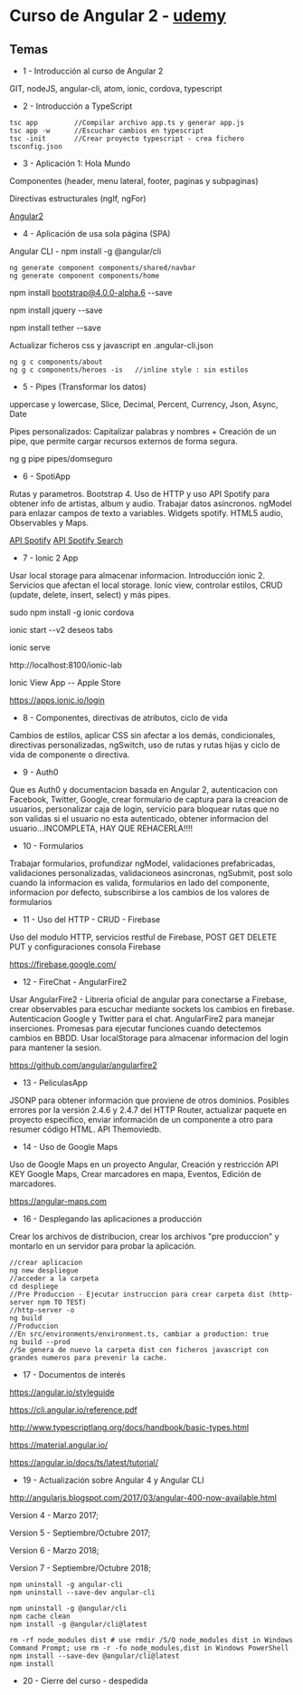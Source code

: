 # Curso de Angular 2 - [udemy](http://www.udemy.com)
## Temas

* 1 - Introducción al curso de Angular 2

GIT, nodeJS, angular-cli, atom, ionic, cordova, typescript

* 2 - Introducción a TypeScript

```
tsc app         //Compilar archivo app.ts y generar app.js
tsc app -w      //Escuchar cambios en typescript
tsc -init       //Crear proyecto typescript - crea fichero tsconfig.json
```

* 3 - Aplicación 1: Hola Mundo

Componentes (header, menu lateral, footer, paginas y subpaginas)

Directivas estructurales (ngIf, ngFor)

[Angular2](https://angular.io)

* 4 - Aplicación de usa sola página (SPA)

Angular CLI - npm install -g @angular/cli
```
ng generate component components/shared/navbar
ng generate component components/home
```

npm install bootstrap@4.0.0-alpha.6 --save

npm install jquery --save

npm install tether --save

Actualizar ficheros css y javascript en .angular-cli.json

```
ng g c components/about
ng g c components/heroes -is   //inline style : sin estilos
```

* 5 - Pipes (Transformar los datos)

uppercase y lowercase, Slice, Decimal, Percent, Currency, Json, Async, Date

Pipes personalizados: Capitalizar palabras y nombres + Creación de un pipe, que permite cargar recursos externos de forma segura.

ng g pipe pipes/domseguro

* 6 - SpotiApp

Rutas y parametros. Bootstrap 4. Uso de HTTP y uso API Spotify para obtener info de artistas, album y audio. Trabajar datos asíncronos. ngModel para enlazar campos de texto a variables. Widgets spotify. HTML5 audio, Observables y Maps.

[API Spotify](https://developer.spotify.com/web-api/console/)
[API Spotify Search](https://developer.spotify.com/web-api/console/search/)

* 7 - Ionic 2 App

Usar local storage para almacenar informacion. Introducción ionic 2. Servicios que afectan el local storage. Ionic view, controlar estilos, CRUD (update, delete, insert, select) y más pipes.

sudo npm install -g ionic cordova

ionic start --v2 deseos tabs

ionic serve

http://localhost:8100/ionic-lab

Ionic View App -- Apple Store

https://apps.ionic.io/login

* 8 - Componentes, directivas de atributos, ciclo de vida

Cambios de estilos, aplicar CSS sin afectar a los demás, condicionales, directivas personalizadas, ngSwitch, uso de rutas y rutas hijas y ciclo de vida de componente o directiva.

* 9 - Auth0

Que es Auth0 y documentacion basada en Angular 2, autenticacion con Facebook, Twitter, Google, crear formulario de captura para la creacion de usuarios, personalizar caja de login, servicio para bloquear rutas que no son validas si el usuario no esta autenticado, obtener informacion del usuario...INCOMPLETA, HAY QUE REHACERLA!!!!

* 10 - Formularios

Trabajar formularios, profundizar ngModel, validaciones prefabricadas, validaciones personalizadas, validacioneos asincronas, ngSubmit, post solo cuando la informacion es valida, formularios en lado del componente, informacion por defecto, subscribirse a los cambios de los valores de formularios

* 11 - Uso del HTTP - CRUD - Firebase

Uso del modulo HTTP, servicios restful de Firebase, POST GET DELETE PUT y configuraciones consola Firebase

https://firebase.google.com/

* 12 - FireChat - AngularFire2

Usar AngularFire2 - Libreria oficial de angular para conectarse a Firebase, crear observables para escuchar mediante sockets los cambios en firebase. Autenticacion Google y Twitter para el chat. AngularFire2 para manejar inserciones. Promesas para ejecutar funciones cuando detectemos cambios en BBDD. Usar localStorage para almacenar informacion del login para mantener la sesion.

https://github.com/angular/angularfire2

* 13 - PeliculasApp

JSONP para obtener información que proviene de otros dominios. Posibles errores por la versión 2.4.6 y 2.4.7 del HTTP Router, actualizar paquete en proyecto especifico, enviar información de un componente a otro para resumer código HTML. API Themoviedb.

* 14 - Uso de Google Maps

Uso de Google Maps en un proyecto Angular, Creación y restricción API KEY Google Maps, Crear marcadores en mapa, Eventos, Edición de marcadores.

https://angular-maps.com

* 16 - Desplegando las aplicaciones a producción

Crear los archivos de distribucion, crear los archivos "pre produccion" y montarlo en un servidor para probar la aplicación.

```
//crear aplicacion
ng new despliegue
//acceder a la carpeta
cd despliege
//Pre Produccion - Ejecutar instruccion para crear carpeta dist (http-server npm TO TEST)
//http-server -o
ng build
//Produccion
//En src/environments/environment.ts, cambiar a production: true
ng build --prod
//Se genera de nuevo la carpeta dist con ficheros javascript con grandes numeros para prevenir la cache.
```

* 17 - Documentos de interés

https://angular.io/styleguide

https://cli.angular.io/reference.pdf

http://www.typescriptlang.org/docs/handbook/basic-types.html

https://material.angular.io/

https://angular.io/docs/ts/latest/tutorial/

* 19 - Actualización sobre Angular 4 y Angular CLI

http://angularjs.blogspot.com/2017/03/angular-400-now-available.html

Version 4 - Marzo 2017; 

Version 5 - Septiembre/Octubre 2017; 

Version 6 - Marzo 2018;

Version 7 - Septiembre/Octubre 2018;

```
npm uninstall -g angular-cli
npm uninstall --save-dev angular-cli

npm uninstall -g @angular/cli
npm cache clean
npm install -g @angular/cli@latest

rm -rf node_modules dist # use rmdir /S/Q node_modules dist in Windows Command Prompt; use rm -r -fo node_modules,dist in Windows PowerShell
npm install --save-dev @angular/cli@latest
npm install
```

* 20 - Cierre del curso - despedida